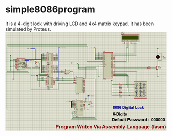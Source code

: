 # simple8086program
It is a 4-digit lock with driving LCD and 4x4 matrix keypad. it has been simulated by Proteus.
![Schematic](simple8086.png)
